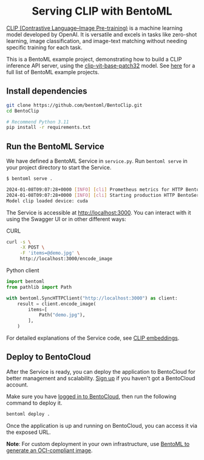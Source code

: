<div align="center">
    <h1 align="center">Serving CLIP with BentoML</h1>
</div>

[CLIP (Contrastive Language–Image Pre-training)](https://openai.com/research/clip) is a machine learning model developed by OpenAI. It is versatile and excels in tasks like zero-shot learning, image classification, and image-text matching without needing specific training for each task.

This is a BentoML example project, demonstrating how to build a CLIP inference API server, using the [clip-vit-base-patch32](https://huggingface.co/openai/clip-vit-base-patch32) model. See [here](https://docs.bentoml.com/en/latest/examples/overview.html) for a full list of BentoML example projects.

## Install dependencies

```bash
git clone https://github.com/bentoml/BentoClip.git
cd BentoClip

# Recommend Python 3.11
pip install -r requirements.txt
```

## Run the BentoML Service

We have defined a BentoML Service in `service.py`. Run `bentoml serve` in your project directory to start the Service.

```bash
$ bentoml serve .

2024-01-08T09:07:28+0000 [INFO] [cli] Prometheus metrics for HTTP BentoServer from "service:CLIPService" can be accessed at http://localhost:3000/metrics.
2024-01-08T09:07:28+0000 [INFO] [cli] Starting production HTTP BentoServer from "service:CLIPService" listening on http://localhost:3000 (Press CTRL+C to quit)
Model clip loaded device: cuda
```

The Service is accessible at [http://localhost:3000](http://localhost:3000/). You can interact with it using the Swagger UI or in other different ways:

CURL

```bash
curl -s \
     -X POST \
     -F 'items=@demo.jpg' \
     http://localhost:3000/encode_image
```

Python client

```python
import bentoml
from pathlib import Path

with bentoml.SyncHTTPClient("http://localhost:3000") as client:
    result = client.encode_image(
        items=[
            Path("demo.jpg"),
        ],
    )
```

For detailed explanations of the Service code, see [CLIP embeddings](https://docs.bentoml.org/en/latest/use-cases/embeddings/clip-embeddings.html).

## Deploy to BentoCloud

After the Service is ready, you can deploy the application to BentoCloud for better management and scalability. [Sign up](https://www.bentoml.com/) if you haven't got a BentoCloud account.

Make sure you have [logged in to BentoCloud](https://docs.bentoml.com/en/latest/bentocloud/how-tos/manage-access-token.html), then run the following command to deploy it.

```bash
bentoml deploy .
```

Once the application is up and running on BentoCloud, you can access it via the exposed URL.

**Note**: For custom deployment in your own infrastructure, use [BentoML to generate an OCI-compliant image](https://docs.bentoml.com/en/latest/guides/containerization.html).
